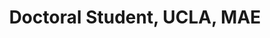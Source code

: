 ---
name: Eric Peltola
title:  Doctoral Student, UCLA, MAE
image: /img/organizers/peltola_eric.jpg
link: 
---